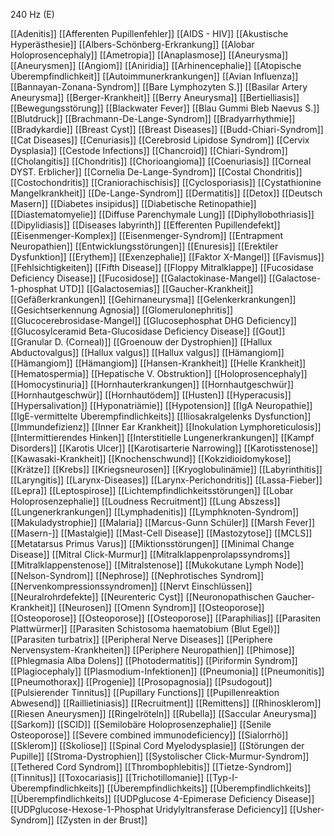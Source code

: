 240 Hz (E)

[[Adenitis]]
[[Afferenten Pupillenfehler]]
[[AIDS - HIV]]
[[Akustische Hyperästhesie]]
[[Albers-Schönberg-Erkrankung]]
[[Alobar Holoprosencephaly]]
[[Ametropia]]
[[Anaplasmose]]
[[Aneurysma]]
[[Aneurysmen]]
[[Angiom]]
[[Aniridia]]
[[Arhinencephalie]]
[[Atopische Überempfindlichkeit]]
[[Autoimmunerkrankungen]]
[[Avian Influenza]]
[[Bannayan-Zonana-Syndrom]]
[[Bare Lymphozyten S.]]
[[Basilar Artery Aneurysma]]
[[Berger-Krankheit]]
[[Berry Aneurysma]]
[[Bertielliasis]]
[[Bewegungsstörung]]
[[Blackwater Fever]]
[[Blau Gummi Bleb Naevus S.]]
[[Blutdruck]]
[[Brachmann-De-Lange-Syndrom]]
[[Bradyarrhythmie]]
[[Bradykardie]]
[[Breast Cyst]]
[[Breast Diseases]]
[[Budd-Chiari-Syndrom]]
[[Cat Diseases]]
[[Cenuriasis]]
[[Cerebrosid Lipidose Syndrom]]
[[Cervix Dysplasia]]
[[Cestode Infections]]
[[Chancroid]]
[[Chiari-Syndrom]]
[[Cholangitis]]
[[Chondritis]]
[[Chorioangioma]]
[[Coenuriasis]]
[[Corneal DYST. Erblicher]]
[[Cornelia De-Lange-Syndrom]]
[[Costal Chondritis]]
[[Costochondritis]]
[[Craniorachischisis]]
[[Cyclosporiasis]]
[[Cystathionine Mangelkrankheit]]
[[De-Lange-Syndrom]]
[[Dermatitis]]
[[Detox]]
[[Deutsch Masern]]
[[Diabetes insipidus]]
[[Diabetische Retinopathie]]
[[Diastematomyelie]]
[[Diffuse Parenchymale Lung]]
[[Diphyllobothriasis]]
[[Dipylidiasis]]
[[Diseases labyrinth]]
[[Efferenten Pupillendefekt]]
[[Eisenmenger-Komplex]]
[[Eisenmenger-Syndrom]]
[[Entrapment Neuropathien]]
[[Entwicklungsstörungen]]
[[Enuresis]]
[[Erektiler Dysfunktion]]
[[Erythem]]
[[Exenzephalie]]
[[Faktor X-Mangel]]
[[Favismus]]
[[Fehlsichtigkeiten]]
[[Fifth Disease]]
[[Floppy Mitralklappe]]
[[Fucosidase Deficiency Disease]]
[[Fucosidose]]
[[Galactokinase-Mangel]]
[[Galactose-1-phosphat UTD]]
[[Galactosemias]]
[[Gaucher-Krankheit]]
[[Gefäßerkrankungen]]
[[Gehirnaneurysma]]
[[Gelenkerkrankungen]]
[[Gesichtserkennung Agnosia]]
[[Glomerulonephritis]]
[[Glucocerebrosidase-Mangel]]
[[Glucosephosphat DHG Deficiency]]
[[Glucosylceramid Beta-Glucosidase Deficiency Disease]]
[[Gout]]
[[Granular D. (Corneal)]]
[[Groenouw der Dystrophien]]
[[Hallux Abductovalgus]]
[[Hallux valgus]]
[[Hallux valgus]]
[[Hämangiom]]
[[Hämangiom]]
[[Hämangiom]]
[[Hansen-Krankheit]]
[[Helle Krankheit]]
[[Hematospermia]]
[[Hepatische V. Obstruktion]]
[[Holoprosencephaly]]
[[Homocystinuria]]
[[Hornhauterkrankungen]]
[[Hornhautgeschwür]]
[[Hornhautgeschwür]]
[[Hornhautödem]]
[[Husten]]
[[Hyperacusis]]
[[Hypersalivation]]
[[Hyponatriämie]]
[[Hypotension]]
[[IgA Neuropathie]]
[[IgE-vermittelte Überempfindlichkeits]]
[[Iliosakralgelenks Dysfunction]]
[[Immundefizienz]]
[[Inner Ear Krankheit]]
[[Inokulation Lymphoreticulosis]]
[[Intermittierendes Hinken]]
[[Interstitielle Lungenerkrankungen]]
[[Kampf Disorders]]
[[Karotis Ulcer]]
[[Karotisarterie Narrowing]]
[[Karotisstenose]]
[[Kawasaki-Krankheit]]
[[Knochenschwund]]
[[Kokzidioidomykose]]
[[Krätze]]
[[Krebs]]
[[Kriegsneurosen]]
[[Kryoglobulinämie]]
[[Labyrinthitis]]
[[Laryngitis]]
[[Larynx-Diseases]]
[[Larynx-Perichondritis]]
[[Lassa-Fieber]]
[[Lepra]]
[[Leptospirose]]
[[Lichtempfindlichkeitsstörungen]]
[[Lobar Holoprosenzephalie]]
[[Loudness Recruitment]]
[[Lung Abszess]]
[[Lungenerkrankungen]]
[[Lymphadenitis]]
[[Lymphknoten-Syndrom]]
[[Makuladystrophie]]
[[Malaria]]
[[Marcus-Gunn Schüler]]
[[Marsh Fever]]
[[Masern-]]
[[Mastalgie]]
[[Mast-Cell Disease]]
[[Mastozytose]]
[[MCLS]]
[[Metatarsus Primus Varus]]
[[Miktionsstörungen]]
[[Minimal Change Disease]]
[[Mitral Click-Murmur]]
[[Mitralklappenprolapssyndroms]]
[[Mitralklappenstenose]]
[[Mitralstenose]]
[[Mukokutane Lymph Node]]
[[Nelson-Syndrom]]
[[Nephrose]]
[[Nephrotisches Syndrom]]
[[Nervenkompressionssyndromen]]
[[Nervt Einschlüssen]]
[[Neuralrohrdefekte]]
[[Neurenteric Cyst]]
[[Neuronopathischen Gaucher-Krankheit]]
[[Neurosen]]
[[Omenn Syndrom]]
[[Osteoporose]]
[[Osteoporose]]
[[Osteoporose]]
[[Osteoporose]]
[[Paraphilias]]
[[Parasiten Plattwürmer]]
[[Parasiten Schistosoma haematobium (Blut Egel)]]
[[Parasiten turbatrix]]
[[Peripheral Nerve Diseases]]
[[Periphere Nervensystem-Krankheiten]]
[[Periphere Neuropathien]]
[[Phimose]]
[[Phlegmasia Alba Dolens]]
[[Photodermatitis]]
[[Piriformin Syndrom]]
[[Plagiocephaly]]
[[Plasmodium-Infektionen]]
[[Pneumonia]]
[[Pneumonitis]]
[[Pneumothorax]]
[[Progenie]]
[[Prosopagnosia]]
[[Psudogout]]
[[Pulsierender Tinnitus]]
[[Pupillary Functions]]
[[Pupillenreaktion Abwesend]]
[[Raillietiniasis]]
[[Recruitment]]
[[Remittens]]
[[Rhinosklerom]]
[[Riesen Aneurysmen]]
[[Ringelröteln]]
[[Rubella]]
[[Saccular Aneurysma]]
[[Sarkom]]
[[SCID]]
[[Semilobäre Holoprosenzephalie]]
[[Senile Osteoporose]]
[[Severe combined immunodeficiency]]
[[Sialorrhö]]
[[Sklerom]]
[[Skoliose]]
[[Spinal Cord Myelodysplasie]]
[[Störungen der Pupille]]
[[Stroma-Dystrophien]]
[[Systolischer Click-Murmur-Syndrom]]
[[Tethered Cord Syndrom]]
[[Thrombophlebitis]]
[[Tietze-Syndrom]]
[[Tinnitus]]
[[Toxocariasis]]
[[Trichotillomanie]]
[[Typ-I-Überempfindlichkeits]]
[[Überempfindlichkeits]]
[[Überempfindlichkeits]]
[[Überempfindlichkeits]]
[[UDPglucose 4-Epimerase Deficiency Disease]]
[[UDPglucose-Hexose-1-Phosphat Uridylyltransferase Deficiency]]
[[Usher-Syndrom]]
[[Zysten in der Brust]]